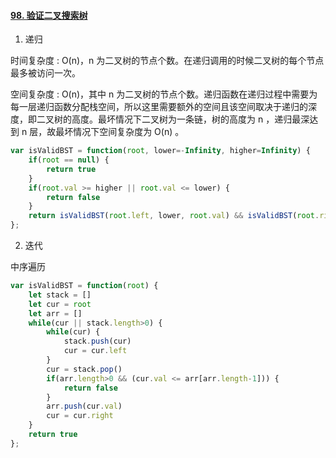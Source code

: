 #### [98. 验证二叉搜索树](https://leetcode-cn.com/problems/validate-binary-search-tree/)

1. 递归

时间复杂度 : O(n)，n 为二叉树的节点个数。在递归调用的时候二叉树的每个节点最多被访问一次。

空间复杂度 : O(n)，其中 n 为二叉树的节点个数。递归函数在递归过程中需要为每一层递归函数分配栈空间，所以这里需要额外的空间且该空间取决于递归的深度，即二叉树的高度。最坏情况下二叉树为一条链，树的高度为 n ，递归最深达到 n 层，故最坏情况下空间复杂度为 O(n) 。

```js
var isValidBST = function(root, lower=-Infinity, higher=Infinity) {
    if(root == null) {
        return true
    }
    if(root.val >= higher || root.val <= lower) {
        return false
    }
    return isValidBST(root.left, lower, root.val) && isValidBST(root.right, root.val, higher)
};
```

2. 迭代

中序遍历

````js
var isValidBST = function(root) {
    let stack = []
    let cur = root
    let arr = []
    while(cur || stack.length>0) {
        while(cur) {
            stack.push(cur)
            cur = cur.left
        }
        cur = stack.pop()
        if(arr.length>0 && (cur.val <= arr[arr.length-1])) {
            return false
        }
        arr.push(cur.val)
        cur = cur.right
    }
    return true
};
````

